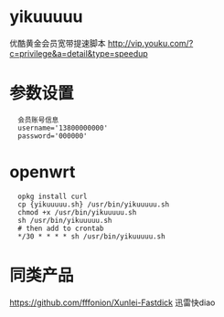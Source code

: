 # yikuuuuu
优酷黄金会员宽带提速脚本 http://vip.youku.com/?c=privilege&a=detail&type=speedup

# 参数设置
```
  会员账号信息
  username='13800000000'
  password='000000'
```

# openwrt
```
  opkg install curl
  cp {yikuuuuu.sh} /usr/bin/yikuuuuu.sh
  chmod +x /usr/bin/yikuuuuu.sh
  sh /usr/bin/yikuuuuu.sh
  # then add to crontab
  */30 * * * * sh /usr/bin/yikuuuuu.sh
```

#  同类产品
https://github.com/fffonion/Xunlei-Fastdick  迅雷快diao
